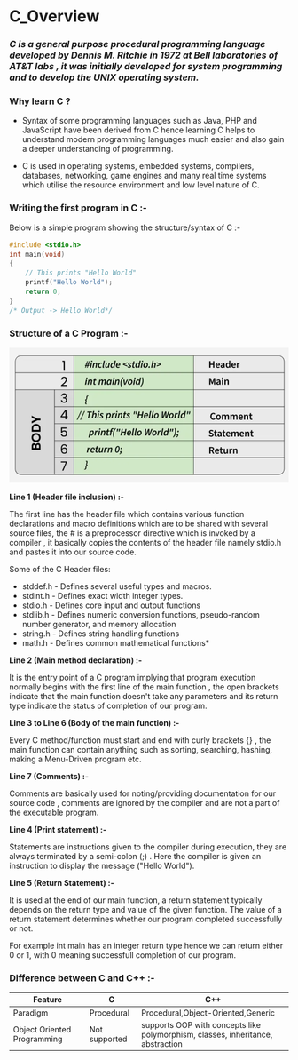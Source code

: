 # C_Overview

### *C is a general purpose procedural programming language developed by Dennis M. Ritchie in 1972 at Bell laboratories of AT&T labs , it was initially developed for system programming and to develop the UNIX operating system.*

### Why learn C ?

* Syntax of some programming languages such as Java, PHP and JavaScript have been derived from C hence learning C helps to understand modern programming languages much easier and also gain a deeper understanding of programming.

* C is used in operating systems, embedded systems, compilers, databases, networking, game engines and many real time systems which utilise the resource environment and low level nature of C.

### Writing the first program in C :-

Below is a simple program showing the structure/syntax of C :-

```C
#include <stdio.h>
int main(void)
{
    // This prints "Hello World"
    printf("Hello World");
    return 0;  
}
/* Output -> Hello World*/
```

### Structure of a C Program :-

![alt text](image.png)

**Line 1 (Header file inclusion) :-**

The first line has the header file which contains various function declarations and macro definitions which are to be shared with several source files, the # is a preprocessor directive which is invoked by a compiler , it basically copies the contents of the header file namely stdio.h and pastes it into our source code.

Some of the C Header files:

* stddef.h - Defines several useful types and macros. 
* stdint.h - Defines exact width integer types.
* stdio.h - Defines core input and output functions
* stdlib.h - Defines numeric conversion functions, pseudo-random number generator, and memory allocation
* string.h - Defines string handling functions
* math.h - Defines common mathematical functions*

**Line 2 (Main method declaration) :-**

It is the entry point of a C program implying that program execution normally begins with the first line of the main function , the open brackets indicate that the main function doesn't take any parameters and its return type indicate the status of completion of our program.

**Line 3 to Line 6 (Body of the main function) :-**

Every C method/function must start and end with curly brackets {} , the main function can contain anything such as sorting, searching, hashing, making a Menu-Driven program etc.

**Line 7 (Comments) :-**

Comments are basically used for noting/providing documentation for our source code , comments are ignored by the compiler and are not a part of the executable program.

**Line 4 (Print statement) :-**

Statements are instructions given to the compiler during execution, they are always terminated by a semi-colon (;) . Here the compiler is given an instruction to display the message ("Hello World").

**Line 5 (Return Statement) :-**

It is used at the end of our main function, a return statement typically depends on the return type and value of the given function. The value of a return statement determines whether our program completed successfully or not. 

For example int main has an integer return type hence we can return either 0 or 1, with 0 meaning successfull completion of our program.

### Difference between C and C++ :-

|Feature|C|C++|
|-------|-|---|
|Paradigm|Procedural|Procedural,Object-Oriented,Generic|
|Object Oriented Programming|Not supported|supports OOP with concepts like polymorphism, classes, inheritance, abstraction|
